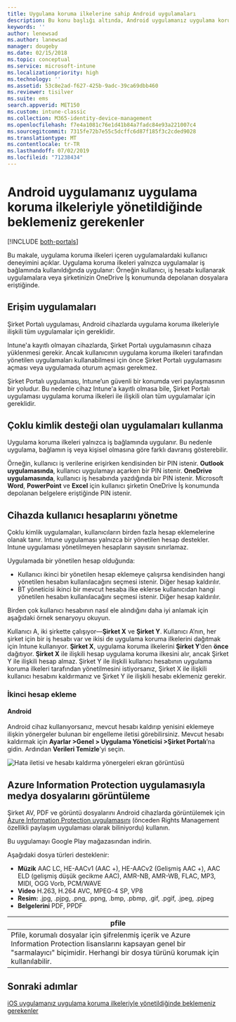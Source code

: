 ```yaml
---
title: Uygulama koruma ilkelerine sahip Android uygulamaları
description: Bu konu başlığı altında, Android uygulamanız uygulama koruma ilkeleriyle yönetildiğinde neler bekleyebileceğiniz açıklanır.
keywords: ''
author: lenewsad
ms.author: lanewsad
manager: dougeby
ms.date: 02/15/2018
ms.topic: conceptual
ms.service: microsoft-intune
ms.localizationpriority: high
ms.technology: ''
ms.assetid: 53c8e2ad-f627-425b-9adc-39ca69dbb460
ms.reviewer: tisilver
ms.suite: ems
search.appverid: MET150
ms.custom: intune-classic
ms.collection: M365-identity-device-management
ms.openlocfilehash: f7e4a1081c76e1d41b84a7fadc84e93a221007c4
ms.sourcegitcommit: 7315fe72b7e55c5dcffc6d87f185f3c2cded9028
ms.translationtype: MT
ms.contentlocale: tr-TR
ms.lasthandoff: 07/02/2019
ms.locfileid: "71238434"
---
```

# <a name="what-to-expect-when-your-android-app-is-managed-by-app-protection-policies"></a>Android uygulamanız uygulama koruma ilkeleriyle yönetildiğinde beklemeniz gerekenler

[!INCLUDE [both-portals](./includes/note-for-both-portals.md)]

Bu makale, uygulama koruma ilkeleri içeren uygulamalardaki kullanıcı deneyimini açıklar. Uygulama koruma ilkeleri yalnızca uygulamalar iş bağlamında kullanıldığında uygulanır: Örneğin kullanıcı, iş hesabı kullanarak uygulamalara veya şirketinizin OneDrive İş konumunda depolanan dosyalara eriştiğinde.

## <a name="access-apps"></a>Erişim uygulamaları

Şirket Portalı uygulaması, Android cihazlarda uygulama koruma ilkeleriyle ilişkili tüm uygulamalar için gereklidir.

Intune'a kayıtlı olmayan cihazlarda, Şirket Portalı uygulamasının cihaza yüklenmesi gerekir. Ancak kullanıcının uygulama koruma ilkeleri tarafından yönetilen uygulamaları kullanabilmesi için önce Şirket Portalı uygulamasını açması veya uygulamada oturum açması gerekmez.

Şirket Portalı uygulaması, Intune’un güvenli bir konumda veri paylaşmasının bir yoludur. Bu nedenle cihaz Intune'a kayıtlı olmasa bile, Şirket Portalı uygulaması uygulama koruma ilkeleri ile ilişkili olan tüm uygulamalar için gereklidir.


## <a name="use-apps-with-multi-identity-support"></a>Çoklu kimlik desteği olan uygulamaları kullanma

Uygulama koruma ilkeleri yalnızca iş bağlamında uygulanır. Bu nedenle uygulama, bağlamın iş veya kişisel olmasına göre farklı davranış gösterebilir.

Örneğin, kullanıcı iş verilerine erişirken kendisinden bir PIN istenir. **Outlook uygulamasında**, kullanıcı uygulamayı açarken bir PIN istenir. **OneDrive uygulamasında**, kullanıcı iş hesabında yazdığında bir PIN istenir. Microsoft **Word**, **PowerPoint** ve **Excel** için kullanıcı şirketin OneDrive İş konumunda depolanan belgelere eriştiğinde PIN istenir.

## <a name="manage-user-accounts-on-the-device"></a>Cihazda kullanıcı hesaplarını yönetme

Çoklu kimlik uygulamaları, kullanıcıların birden fazla hesap eklemelerine olanak tanır.  Intune uygulaması yalnızca bir yönetilen hesap destekler.  Intune uygulaması yönetilmeyen hesapların sayısını sınırlamaz.

Uygulamada bir yönetilen hesap olduğunda:
* Kullanıcı ikinci bir yönetilen hesap eklemeye çalışırsa kendisinden hangi yönetilen hesabın kullanılacağını seçmesi istenir.  Diğer hesap kaldırılır.
* BT yöneticisi ikinci bir mevcut hesaba ilke eklerse kullanıcıdan hangi yönetilen hesabın kullanılacağını seçmesi istenir.  Diğer hesap kaldırılır.

Birden çok kullanıcı hesabının nasıl ele alındığını daha iyi anlamak için aşağıdaki örnek senaryoyu okuyun.

Kullanıcı A, iki şirkette çalışıyor—**Şirket X** ve **Şirket Y**. Kullanıcı A’nın, her şirket için bir iş hesabı var ve ikisi de uygulama koruma ilkelerini dağıtmak için Intune kullanıyor. **Şirket X**, uygulama koruma ilkelerini **Şirket Y**’den **önce** dağıtıyor. **Şirket X** ile ilişkili hesap uygulama koruma ilkesini alır, ancak Şirket Y ile ilişkili hesap almaz. Şirket Y ile ilişkili kullanıcı hesabının uygulama koruma ilkeleri tarafından yönetilmesini istiyorsanız, Şirket X ile ilişkili kullanıcı hesabını kaldırmanız ve Şirket Y ile ilişkili hesabı eklemeniz gerekir.
### <a name="add-a-second-account"></a>İkinci hesap ekleme
#### <a name="android"></a>Android
Android cihaz kullanıyorsanız, mevcut hesabı kaldırıp yenisini eklemeye ilişkin yönergeler bulunan bir engelleme iletisi görebilirsiniz.  Mevcut hesabı kaldırmak için **Ayarlar &gt;Genel &gt; Uygulama Yöneticisi &gt;Şirket Portalı**’na gidin. Ardından **Verileri Temizle**’yi seçin.

![Hata iletisi ve hesabı kaldırma yönergeleri ekran görüntüsü](./media/Android_SwitchUser.png)

## <a name="view-media-files-with-the-azure-information-protection-app"></a>Azure Information Protection uygulamasıyla medya dosyalarını görüntüleme
Şirket AV, PDF ve görüntü dosyalarını Android cihazlarda görüntülemek için [Azure Information Protection uygulamasını](https://play.google.com/store/apps/details?id=com.microsoft.ipviewer) (önceden Rights Management özellikli paylaşım uygulaması olarak biliniyordu) kullanın.

Bu uygulamayı Google Play mağazasından indirin.  

Aşağıdaki dosya türleri desteklenir:

* **Müzik** AAC LC, HE-AACv1 (AAC +), HE-AACv2 (Gelişmiş AAC +), AAC ELD (gelişmiş düşük gecikme AAC), AMR-NB, AMR-WB, FLAC, MP3, MIDI, OGG Vorb, PCM/WAVE
* **Video** H.263, H.264 AVC, MPEG-4 SP, VP8
* **Resim:** .jpg, .pjpg, .png, .ppng, .bmp, .pbmp, .gif, .pgif, .jpeg, .pjpeg
* **Belgelerini** PDF, PPDF


|**pfile**|
|----|
|Pfile, korumalı dosyalar için şifrelenmiş içerik ve Azure Information Protection lisanslarını kapsayan genel bir "sarmalayıcı" biçimidir. Herhangi bir dosya türünü korumak için kullanılabilir.|

## <a name="next-steps"></a>Sonraki adımlar
[iOS uygulamanız uygulama koruma ilkeleriyle yönetildiğinde beklemeniz gerekenler](end-user-mam-apps-ios.md)
